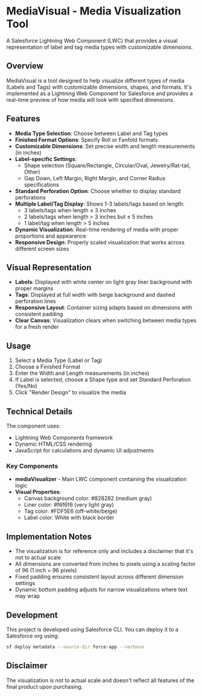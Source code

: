 # MediaVisual - Media Visualization Tool

A Salesforce Lightning Web Component (LWC) that provides a visual representation of label and tag media types with customizable dimensions.

## Overview

MediaVisual is a tool designed to help visualize different types of media (Labels and Tags) with customizable dimensions, shapes, and formats. It's implemented as a Lightning Web Component for Salesforce and provides a real-time preview of how media will look with specified dimensions.

## Features

- **Media Type Selection**: Choose between Label and Tag types
- **Finished Format Options**: Specify Roll or Fanfold formats
- **Customizable Dimensions**: Set precise width and length measurements (in inches)
- **Label-specific Settings**: 
  - Shape selection (Square/Rectangle, Circular/Oval, Jewelry/Rat-tail, Other)
  - Gap Down, Left Margin, Right Margin, and Corner Radius specifications
- **Standard Perforation Option**: Choose whether to display standard perforations
- **Multiple Label/Tag Display**: Shows 1-3 labels/tags based on length:
  - 3 labels/tags when length ≤ 3 inches
  - 2 labels/tags when length > 3 inches but ≤ 5 inches
  - 1 label/tag when length > 5 inches
- **Dynamic Visualization**: Real-time rendering of media with proper proportions and appearance
- **Responsive Design**: Properly scaled visualization that works across different screen sizes

## Visual Representation

- **Labels**: Displayed with white center on light gray liner background with proper margins
- **Tags**: Displayed at full width with beige background and dashed perforation lines
- **Responsive Layout**: Container sizing adapts based on dimensions with consistent padding
- **Clear Canvas**: Visualization clears when switching between media types for a fresh render

## Usage

1. Select a Media Type (Label or Tag)
2. Choose a Finished Format
3. Enter the Width and Length measurements (in inches)
4. If Label is selected, choose a Shape type and set Standard Perforation (Yes/No)
5. Click "Render Design" to visualize the media

## Technical Details

The component uses:
- Lightning Web Components framework
- Dynamic HTML/CSS rendering
- JavaScript for calculations and dynamic UI adjustments

### Key Components

- **mediaVisualizer** - Main LWC component containing the visualization logic
- **Visual Properties**:
  - Canvas background color: #828282 (medium gray)
  - Liner color: #f6f6f6 (very light gray)
  - Tag color: #FDF5E6 (off-white/beige)
  - Label color: White with black border

## Implementation Notes

- The visualization is for reference only and includes a disclaimer that it's not to actual scale
- All dimensions are converted from inches to pixels using a scaling factor of 96 (1 inch = 96 pixels)
- Fixed padding ensures consistent layout across different dimension settings
- Dynamic bottom padding adjusts for narrow visualizations where text may wrap

## Development

This project is developed using Salesforce CLI. You can deploy it to a Salesforce org using:

```bash
sf deploy metadata --source-dir force-app --verbose
```

## Disclaimer

The visualization is not to actual scale and doesn't reflect all features of the final product upon purchasing.
